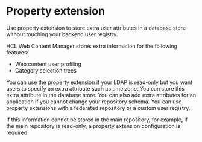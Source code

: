 # Property extension

Use property extension to store extra user attributes in a database store without touching your backend user registry.

HCL Web Content Manager stores extra information for the following features:

-   Web content user profiling
-   Category selection trees

You can use the property extension if your LDAP is read-only but you want users to specify an extra attribute such as time zone. You can store this extra attribute in the database store. You can also add extra attributes for an application if you cannot change your repository schema. You can use property extensions with a federated repository or a custom user registry.

If this information cannot be stored in the main repository, for example, if the main repository is read-only, a property extension configuration is required.


